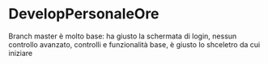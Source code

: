 # DevelopPersonaleOre
Branch master è molto base: ha giusto la schermata di login, nessun controllo avanzato, controlli e funzionalità base, è giusto lo shceletro da cui iniziare
